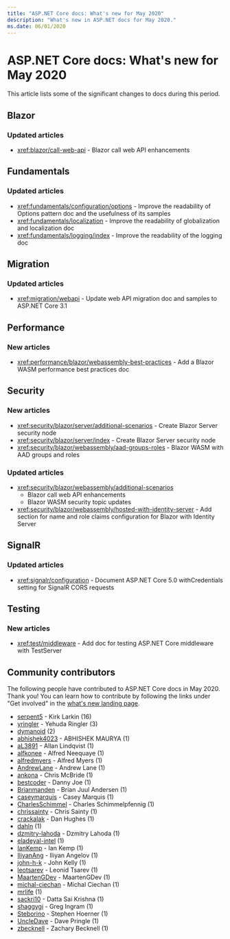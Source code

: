 ```yaml
---
title: "ASP.NET Core docs: What's new for May 2020"
description: "What's new in ASP.NET docs for May 2020."
ms.date: 06/01/2020
---
```


# ASP.NET Core docs: What's new for May 2020

This article lists some of the significant changes to docs during this period.

## Blazor

### Updated articles

- <xref:blazor/call-web-api> - Blazor call web API enhancements

## Fundamentals

### Updated articles

- <xref:fundamentals/configuration/options> - Improve the readability of Options pattern doc and the usefulness of its samples
- <xref:fundamentals/localization> - Improve the readability of globalization and localization doc
- <xref:fundamentals/logging/index> - Improve the readability of the logging doc

## Migration

### Updated articles

- <xref:migration/webapi> - Update web API migration doc and samples to ASP.NET Core 3.1

## Performance

### New articles

- <xref:performance/blazor/webassembly-best-practices> - Add a Blazor WASM performance best practices doc

## Security

### New articles

- <xref:security/blazor/server/additional-scenarios> - Create Blazor Server security node
- <xref:security/blazor/server/index> - Create Blazor Server security node
- <xref:security/blazor/webassembly/aad-groups-roles> - Blazor WASM with AAD groups and roles

### Updated articles

- <xref:security/blazor/webassembly/additional-scenarios>
  - Blazor call web API enhancements
  - Blazor WASM security topic updates
- <xref:security/blazor/webassembly/hosted-with-identity-server> - Add section for name and role claims configuration for Blazor with Identity Server

## SignalR

### Updated articles

- <xref:signalr/configuration> - Document ASP.NET Core 5.0 withCredentials setting for SignalR CORS requests

## Testing

### New articles

- <xref:test/middleware> - Add doc for testing ASP.NET Core middleware with TestServer

## Community contributors

The following people have contributed to ASP.NET Core docs in May 2020. Thank you! You can learn how to contribute by following the links under "Get involved" in the [what's new landing page](index.yml).

- [serpent5](https://github.com/serpent5) - Kirk Larkin (16)
- [yringler](https://github.com/yringler) - Yehuda Ringler (3)
- [dymanoid](https://github.com/dymanoid) (2)
- [abhishek4023](https://github.com/abhishek4023) - ABHISHEK MAURYA (1)
- [aL3891](https://github.com/aL3891) - Allan Lindqvist (1)
- [alfkonee](https://github.com/alfkonee) - Alfred Neequaye (1)
- [alfredmyers](https://github.com/alfredmyers) - Alfred Myers (1)
- [AndrewLane](https://github.com/AndrewLane) - Andrew Lane (1)
- [ankona](https://github.com/ankona) - Chris McBride (1)
- [bestcoder](https://github.com/bestcoder) - Danny Joe (1)
- [Brianmanden](https://github.com/Brianmanden) - Brian Juul Andersen (1)
- [caseymarquis](https://github.com/caseymarquis) - Casey Marquis (1)
- [CharlesSchimmel](https://github.com/CharlesSchimmel) - Charles Schimmelpfennig (1)
- [chrissainty](https://github.com/chrissainty) - Chris Sainty (1)
- [crackalak](https://github.com/crackalak) - Dan Hughes (1)
- [dahln](https://github.com/dahln) (1)
- [dzmitry-lahoda](https://github.com/dzmitry-lahoda) - Dzmitry Lahoda (1)
- [eladeyal-intel](https://github.com/eladeyal-intel) (1)
- [IanKemp](https://github.com/IanKemp) - Ian Kemp (1)
- [IliyanAng](https://github.com/IliyanAng) - Iliyan Angelov (1)
- [john-h-k](https://github.com/john-h-k) - John Kelly (1)
- [leotsarev](https://github.com/leotsarev) - Leonid Tsarev (1)
- [MaartenGDev](https://github.com/MaartenGDev) - MaartenGDev (1)
- [michal-ciechan](https://github.com/michal-ciechan) - Michal Ciechan (1)
- [mrlife](https://github.com/mrlife) (1)
- [sackri10](https://github.com/sackri10) - Datta Sai Krishna (1)
- [shaggygi](https://github.com/shaggygi) - Greg Ingram (1)
- [Steborino](https://github.com/Steborino) - Stephen Hoerner (1)
- [UncleDave](https://github.com/UncleDave) - Dave Pringle (1)
- [zbecknell](https://github.com/zbecknell) - Zachary Becknell (1)
